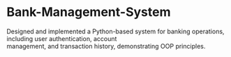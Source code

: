 # Bank-Management-System
 Designed and implemented a Python-based system for banking operations, including user authentication, account  
management, and transaction history, demonstrating OOP principles.
